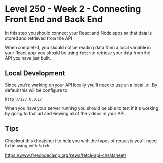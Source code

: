# Level 250 - Week 2 - Connecting Front End and Back End

In this step you should connect your React and Node apps so that data is stored and retrieved from the API

When completed, you should not be reading data from a local variable in your React app, you should be using `fetch` to retrieve your data from the API you have just built.

## Local Development

Since you're working on your API locally you'll need to use an a local url. By default this will be configure to

```url
http://127.0.0.1/

```

When you have your server running you should be able to test if it's working by going to that url and viewing all of the videos in your API.

## Tips

Checkout this cheatsheet to help you with the types of requests you'll need to be using with `fetch`

https://www.freecodecamp.org/news/fetch-api-cheatsheet/
